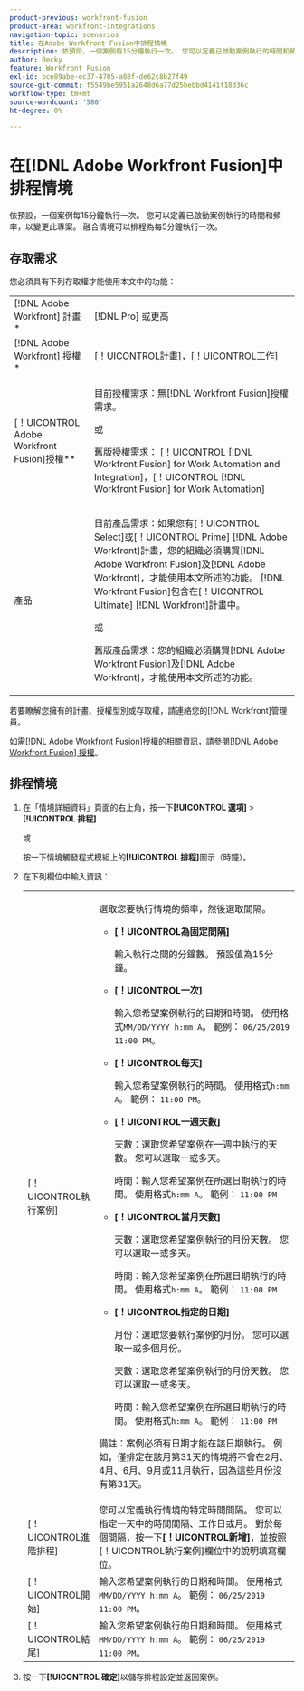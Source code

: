 ```yaml
---
product-previous: workfront-fusion
product-area: workfront-integrations
navigation-topic: scenarios
title: 在Adobe Workfront Fusion中排程情境
description: 依預設，一個案例每15分鐘執行一次。 您可以定義已啟動案例執行的時間和頻率，以變更此專案。
author: Becky
feature: Workfront Fusion
exl-id: bce89abe-ec37-4705-a88f-de62c8b27f49
source-git-commit: f5549be5951a2648d6a77d25bebbd4141f18d36c
workflow-type: tm+mt
source-wordcount: '580'
ht-degree: 0%

---
```


# 在[!DNL Adobe Workfront Fusion]中排程情境

依預設，一個案例每15分鐘執行一次。 您可以定義已啟動案例執行的時間和頻率，以變更此專案。 融合情境可以排程為每5分鐘執行一次。

## 存取需求

您必須具有下列存取權才能使用本文中的功能：

<table style="table-layout:auto">   
 <col> 
 <col> 
 <tbody> 
  <tr> 
    <td role="rowheader">[!DNL Adobe Workfront] 計畫*</td> 
   <td> <p>[!DNL Pro] 或更高</p> </td> 
  </tr> 
  <tr data-mc-conditions=""> 
   <td role="rowheader">[!DNL Adobe Workfront] 授權*</td> 
   <td> <p>[！UICONTROL計畫]，[！UICONTROL工作]</p> </td> 
  </tr> 
  <tr> 
   <td role="rowheader">[！UICONTROL Adobe Workfront Fusion]授權**</td> 
  <td>
   <p>目前授權需求：無[!DNL Workfront Fusion]授權需求。</p>
   <p>或</p>
   <p>舊版授權需求： [！UICONTROL [!DNL Workfront Fusion] for Work Automation and Integration]，[！UICONTROL [!DNL Workfront Fusion] for Work Automation]</p>
   </td>    </tr> 
  <tr> 
   <td role="rowheader">產品</td> 
   <td>
   <p>目前產品需求：如果您有[！UICONTROL Select]或[！UICONTROL Prime] [!DNL Adobe Workfront]計畫，您的組織必須購買[!DNL Adobe Workfront Fusion]及[!DNL Adobe Workfront]，才能使用本文所述的功能。 [!DNL Workfront Fusion]包含在[！UICONTROL Ultimate] [!DNL Workfront]計畫中。</p>
   <p>或</p>
   <p>舊版產品需求：您的組織必須購買[!DNL Adobe Workfront Fusion]及[!DNL Adobe Workfront]，才能使用本文所述的功能。</p>
   </td> 
  </tr> 
 </tbody> 
</table>

若要瞭解您擁有的計畫、授權型別或存取權，請連絡您的[!DNL Workfront]管理員。

如需[!DNL Adobe Workfront Fusion]授權的相關資訊，請參閱[[!DNL Adobe Workfront Fusion] 授權](../../workfront-fusion/get-started/license-automation-vs-integration.md)。

## 排程情境

1. 在「情境詳細資料」頁面的右上角，按一下&#x200B;**[!UICONTROL 選項]** > **[!UICONTROL 排程]**

   或

   按一下情境觸發程式模組上的&#x200B;**[!UICONTROL 排程]**&#x200B;圖示（時鐘）。

1. 在下列欄位中輸入資訊：

   <table style="table-layout:auto">   
    <col> 
    <col> 
    <tbody> 
     <tr> 
      <td role="rowheader">[！UICONTROL執行案例]</td> 
      <td> <p>選取您要執行情境的頻率，然後選取間隔。</p> 
       <ul> 
        <li> <p><strong>[！UICONTROL為固定間隔]</strong> </p> <p>輸入執行之間的分鐘數。 預設值為15分鐘。</p> </li> 
        <li> <p><strong>[！UICONTROL一次]</strong> </p> <p>輸入您希望案例執行的日期和時間。 使用格式<code>MM/DD/YYYY h:mm A</code>。 範例： <code>06/25/2019 11:00 PM</code>。</p> </li> 
        <li> <p><strong>[！UICONTROL每天]</strong> </p> <p>輸入您希望案例執行的時間。 使用格式<code>h:mm A</code>。 範例： <code>11:00 PM</code>。</p> </li> 
        <li> <p><strong>[！UICONTROL一週天數]</strong> </p> <p>天數：選取您希望案例在一週中執行的天數。 您可以選取一或多天。</p> <p>時間：輸入您希望案例在所選日期執行的時間。 使用格式<code>h:mm A</code>。 範例： <code>11:00 PM</code></p> </li> 
        <li> <p><strong>[！UICONTROL當月天數]</strong> </p> <p>天數：選取您希望案例執行的月份天數。 您可以選取一或多天。</p> <p>時間：輸入您希望案例在所選日期執行的時間。 使用格式<code>h:mm A</code>。 範例： <code>11:00 PM</code></p> </li> 
        <li> <p><strong>[！UICONTROL指定的日期]</strong> </p> <p>月份：選取您要執行案例的月份。 您可以選取一或多個月份。</p> <p>天數：選取您希望案例執行的月份天數。 您可以選取一或多天。</p> <p>時間：輸入您希望案例在所選日期執行的時間。 使用格式<code>h:mm A</code>。 範例： <code>11:00 PM</code></p> </li> 
       </ul> <p>備註：案例必須有日期才能在該日期執行。 例如，僅排定在該月第31天的情境將不會在2月、4月、6月、9月或11月執行，因為這些月份沒有第31天。</p> </td> 
     </tr> 
     <tr> 
      <td role="rowheader">[！UICONTROL進階排程]</td> 
      <td>您可以定義執行情境的特定時間間隔。 您可以指定一天中的時間間隔、工作日或月。 對於每個間隔，按一下<strong>[！UICONTROL新增]</strong>，並按照[！UICONTROL執行案例]欄位中的說明填寫欄位。</td> 
     </tr> 
     <tr> 
      <td role="rowheader">[！UICONTROL開始]</td> 
      <td>輸入您希望案例執行的日期和時間。 使用格式<code>MM/DD/YYYY h:mm A</code>。 範例： <code>06/25/2019 11:00 PM</code>。</td> 
     </tr> 
     <tr> 
      <td role="rowheader">[！UICONTROL結尾]</td> 
      <td>輸入您希望案例執行的日期和時間。 使用格式<code>MM/DD/YYYY h:mm A</code>。 範例： <code>06/25/2019 11:00 PM</code>。</td> 
     </tr> 
    </tbody> 
   </table>

1. 按一下&#x200B;**[!UICONTROL 確定]**&#x200B;以儲存排程設定並返回案例。
